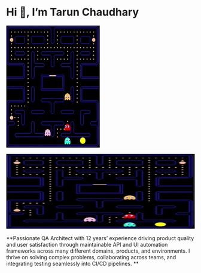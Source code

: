 # Hi 👋, I’m Tarun Chaudhary
![banner](./banner1.gif)
<p align="center">
  <img src="./banner1.gif" width="600" height="200" alt="QA in action"/>
</p>

**Passionate QA Architect with 12 years’ experience driving product quality and user satisfaction through maintainable API and UI automation frameworks across many different domains, products, and environments. I thrive on solving complex problems, collaborating across teams, and integrating testing seamlessly into CI/CD pipelines. ** 
